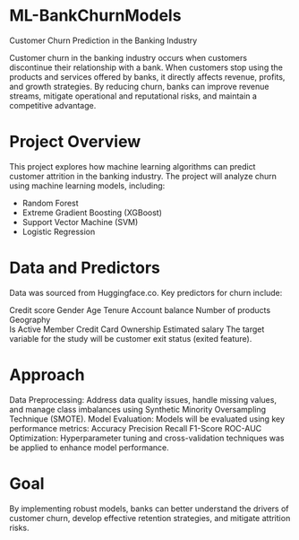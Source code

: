 # ML-BankChurnModels
Customer Churn Prediction in the Banking Industry

Customer churn in the banking industry occurs when customers discontinue their relationship with a bank. When customers stop using the products and services offered by banks, it directly affects revenue, profits, and growth strategies. By reducing churn, banks can improve revenue streams, mitigate operational and reputational risks, and maintain a competitive advantage.

# Project Overview
This project explores how machine learning algorithms can predict customer attrition in the banking industry. The project will analyze churn using machine learning models, including:
- Random Forest
- Extreme Gradient Boosting (XGBoost)
- Support Vector Machine (SVM)
- Logistic Regression
  
# Data and Predictors
Data was sourced from Huggingface.co. Key predictors for churn include:

Credit score
Gender
Age
Tenure
Account balance
Number of products
Geography			
Is Active Member
Credit Card Ownership
Estimated salary
The target variable for the study will be customer exit status (exited feature).

# Approach
Data Preprocessing: Address data quality issues, handle missing values, and manage class imbalances using Synthetic Minority Oversampling Technique (SMOTE).
Model Evaluation: Models will be evaluated using key performance metrics:
Accuracy
Precision
Recall
F1-Score
ROC-AUC
Optimization: Hyperparameter tuning and cross-validation techniques was be applied to enhance model performance.

# Goal
By implementing robust models, banks can better understand the drivers of customer churn, develop effective retention strategies, and mitigate attrition risks.



